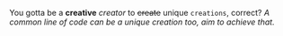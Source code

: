 You gotta be a **creative** _creator_ to ~~create~~ unique `creations`, correct? _A common line of code can be a unique creation too, aim to achieve that._
